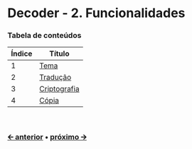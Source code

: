# Decoder - 2. Funcionalidades

### Tabela de conteúdos
Índice | Título
-------|------------------------------------------------------
1      | [Tema](/docs/pt/feature-theme.md)
2      | [Tradução](/docs/pt/feature-translation.md)
3      | [Criptografia](/docs/pt/feature-cryptography.md)
4      | [Cópia](/docs/pt/feature-copy.md)

<br>

### [🡨 anterior](/docs/pt/project-structure.md) • [próximo 🡪](/docs/pt/feature-theme.md)
